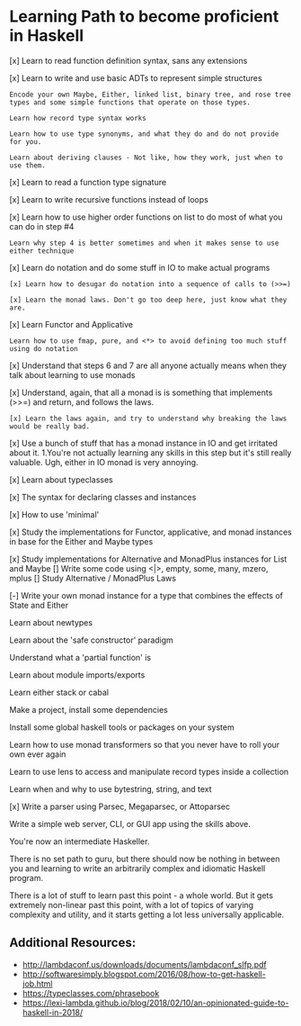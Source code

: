 # Learning Path to become proficient in Haskell

[x] Learn to read function definition syntax, sans any extensions

[x] Learn to write and use basic ADTs to represent simple structures

    Encode your own Maybe, Either, linked list, binary tree, and rose tree types and some simple functions that operate on those types.

    Learn how record type syntax works

    Learn how to use type synonyms, and what they do and do not provide for you.

    Learn about deriving clauses - Not like, how they work, just when to use them.

[x] Learn to read a function type signature

[x] Learn to write recursive functions instead of loops

[x] Learn how to use higher order functions on list to do most of what you can do in step #4

    Learn why step 4 is better sometimes and when it makes sense to use either technique

[x] Learn do notation and do some stuff in IO to make actual programs

    [x] Learn how to desugar do notation into a sequence of calls to (>>=)

    [x] Learn the monad laws. Don't go too deep here, just know what they are.

[x] Learn Functor and Applicative

    Learn how to use fmap, pure, and <*> to avoid defining too much stuff using do notation

[x] Understand that steps 6 and 7 are all anyone actually means when they talk about learning to use monads

[x] Understand, again, that all a monad is is something that implements (>>=) and return, and follows the laws.

    [x] Learn the laws again, and try to understand why breaking the laws would be really bad.

[x] Use a bunch of stuff that has a monad instance in IO and get irritated about it. 1.You're not actually learning any skills in this step but it's still really valuable.
  Ugh, either in IO monad is very annoying.

[x] Learn about typeclasses

[x] The syntax for declaring classes and instances

[x] How to use 'minimal'

[x] Study the implementations for Functor, applicative, and monad instances in base for the Either and Maybe types

[x] Study implementations for Alternative and MonadPlus instances for List and Maybe
  [] Write some code using <|>, empty, some, many, mzero, mplus
  [] Study Alternative / MonadPlus Laws

[-] Write your own monad instance for a type that combines the effects of State and Either

Learn about newtypes

Learn about the 'safe constructor' paradigm

Understand what a 'partial function' is

Learn about module imports/exports

Learn either stack or cabal

Make a project, install some dependencies

Install some global haskell tools or packages on your system

Learn how to use monad transformers so that you never have to roll your own ever again

Learn to use lens to access and manipulate record types inside a collection

Learn when and why to use bytestring, string, and text

[x] Write a parser using Parsec, Megaparsec, or Attoparsec

Write a simple web server, CLI, or GUI app using the skills above.

You're now an intermediate Haskeller.

There is no set path to guru, but there should now be nothing in between you and learning to write an arbitrarily complex and idiomatic Haskell program.

There is a lot of stuff to learn past this point - a whole world. But it gets extremely non-linear past this point, with a lot of topics of varying complexity and utility, and it starts getting a lot less universally applicable.

## Additional Resources:
* http://lambdaconf.us/downloads/documents/lambdaconf_slfp.pdf
* http://softwaresimply.blogspot.com/2016/08/how-to-get-haskell-job.html
* https://typeclasses.com/phrasebook
* https://lexi-lambda.github.io/blog/2018/02/10/an-opinionated-guide-to-haskell-in-2018/
